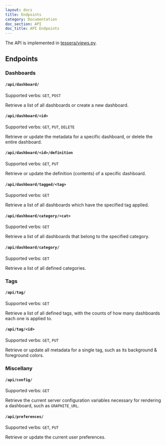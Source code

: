 ```yaml
---
layout: docs
title: Endpoints
category: Documentation
doc_section: API
doc_title: API Endpoints
---
```


The API is implemented in [tessera/views.py](../tessera/views.py).

## Endpoints

### Dashboards

#### `/api/dashboard/`

Supported verbs: `GET`, `POST`

Retrieve a list of all dashboards or create a new dashboard.

#### `/api/dashboard/<id>`

Supported verbs: `GET`, `PUT`, `DELETE`

Retrieve or update the metadata for a specific dashboard, or delete the entire dashboard.

#### `/api/dashboard/<id>/definition`

Supported verbs: `GET`, `PUT`

Retrieve or update the definition (contents) of a specific dashboard.

#### `/api/dashboard/tagged/<tag>`

Supported verbs: `GET`

Retrieve a list of all dashboards which have the specified tag applied.

#### `/api/dashboard/category/<cat>`

Supported verbs: `GET`

Retrieve a list of all dashboards that belong to the specified category.

#### `/api/dashboard/category/`

Supported verbs: `GET`

Retrieve a list of all defined categories.

### Tags

#### `/api/tag/`

Supported verbs: `GET`

Retrieve a list of all defined tags, with the counts of how many dashboards each one is applied to.

#### `/api/tag/<id>`

Supported verbs: `GET`, `PUT`

Retrieve or update all metadata for a single tag, such as its background & foreground colors.

### Miscellany

#### `/api/config/`

Supported verbs: `GET`

Retrieve the current server configuration variables necessary for rendering a dashboard, such as `GRAPHITE_URL`.

#### `/api/preferences/`

Supported verbs: `GET`, `PUT`

Retrieve or update the current user preferences.
